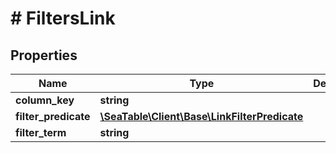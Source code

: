 # # FiltersLink

## Properties

Name | Type | Description | Notes
------------ | ------------- | ------------- | -------------
**column_key** | **string** |  | [optional]
**filter_predicate** | [**\SeaTable\Client\Base\LinkFilterPredicate**](LinkFilterPredicate.md) |  | [optional]
**filter_term** | **string** |  | [optional]

